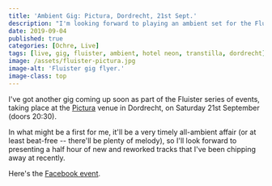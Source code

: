 ```yaml
---
title: 'Ambient Gig: Pictura, Dordrecht, 21st Sept.'
description: "I'm looking forward to playing an ambient set for the Fluister event at Pictura, Dordrecht, 21st September."
date: 2019-09-04
published: true
categories: [Ochre, Live]
tags: [live, gig, fluister, ambient, hotel neon, transtilla, dordrecht]
image: /assets/fluister-pictura.jpg
image-alt: 'Fluister gig flyer.'
image-class: top
---
```


I've got another gig coming up soon as part of the Fluister series of events, taking place at the [Pictura](https://www.pictura.nl) venue in Dordrecht, on Saturday 21st September (doors 20:30).

In what might be a first for me, it'll be a very timely all-ambient affair (or at least beat-free -- there'll be plenty of melody), so I'll look forward to presenting a half hour of new and reworked tracks that I've been chipping away at recently.

Here's the [Facebook event](https://www.facebook.com/events/449454532491671/).
